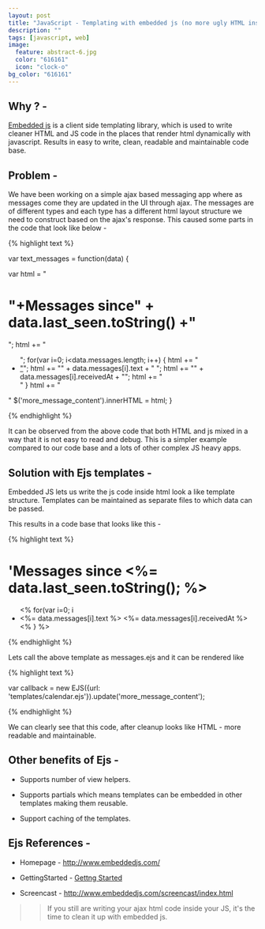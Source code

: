 ```yaml
---
layout: post
title: "JavaScript - Templating with embedded js (no more ugly HTML inside js)"
description: ""
tags: [javascript, web]
image:
  feature: abstract-6.jpg
  color: "616161"
  icon: "clock-o"
bg_color: "616161"
---
```


## Why ? -

[Embedded js](http://www.embeddedjs.com/) is a client side templating library, which is used to write cleaner HTML and JS code in the places that render html dynamically with javascript. Results in easy to write, clean, readable and maintainable code base.

## Problem -

We have been working on a simple ajax based messaging app where as messages come they are updated in the UI through ajax. The messages are of different types and each type has a different html layout structure we need to construct based on the ajax's response. This caused some parts in the code that look like below -

{% highlight text %}

  var text_messages = function(data) {

  var html = "<h1>"+Messages since" + data.last_seen.toString() +"</h1>";
  html += "<ul>";
  for(var i=0; i<data.messages.length; i++) {
      html += "<li><a href='profiles/"+data.messages[i].senderID+"'>"</a>";
      html += "<span class='msg-content'>" + data.messages[i].text + " </span>";
      html += "<span clas='msg-date'>" + data.messages[i].receivedAt + "</span>";
      html += "</li>"
  }
  html += "</ul>"
  $('more_message_content').innerHTML = html;
}

{% endhighlight %}

It can be observed from the above code that both HTML and js mixed in a way that it is not easy to read and debug. This is a simpler example compared to our code base and a lots of other complex JS heavy apps.


## Solution with Ejs templates -

Embedded JS lets us write the js code inside html look a like template structure. Templates can be maintained as separate files to which data can be passed.

This results in a code base that looks like this -

{% highlight text %}

  <h1>'Messages since <%= data.last_seen.toString(); %> </h1>
    <ul>
      <% for(var i=0; i<data.messages.length; i++) { %>
          <li>
              <a href='profiles/<%= data.messages[i].senderID%>'></a>
              <span class='msg-content'> <%= data.messages[i].text %></span>
              <span clas='msg-date'><%= data.messages[i].receivedAt %></span>
          </li>
      <% } %>
    </ul>

{% endhighlight %}

Lets call the above template as messages.ejs and it can be rendered like

{% highlight text %}

var callback = new EJS({url: 'templates/calendar.ejs'}).update('more_message_content');

{% endhighlight %}

We can clearly see that this code, after cleanup looks like HTML - more readable and maintainable.

## Other benefits of Ejs -

 - Supports number of view helpers.

 - Supports partials which means templates can be embedded in other templates making them reusable.

 - Support caching of the templates.

## Ejs References -

  - Homepage - http://www.embeddedjs.com/

  - GettingStarted - [Gettng Started](http://www.embeddedjs.com/getting_started.html)

  - Screencast - <http://www.embeddedjs.com/screencast/index.html>


>> If you still are writing your ajax html code inside your JS, it's the time to clean it up with embedded js.
